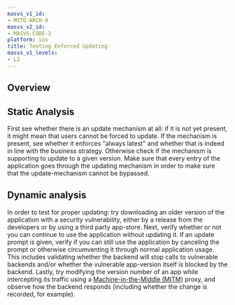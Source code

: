 ```yaml
---
masvs_v1_id:
- MSTG-ARCH-9
masvs_v2_id:
- MASVS-CODE-2
platform: ios
title: Testing Enforced Updating
masvs_v1_levels:
- L2
---
```


## Overview

## Static Analysis

First see whether there is an update mechanism at all: if it is not yet present, it might mean that users cannot be forced to update.
If the mechanism is present, see whether it enforces "always latest" and whether that is indeed in line with the business strategy. Otherwise check if the mechanism is supporting to update to a given version.
Make sure that every entry of the application goes through the updating mechanism in order to make sure that the update-mechanism cannot be bypassed.

## Dynamic analysis

In order to test for proper updating: try downloading an older version of the application with a security vulnerability, either by a release from the developers or by using a third party app-store.
Next, verify whether or not you can continue to use the application without updating it. If an update prompt is given, verify if you can still use the application by canceling the prompt or otherwise circumventing it through normal application usage. This includes validating whether the backend will stop calls to vulnerable backends and/or whether the vulnerable app-version itself is blocked by the backend.
Lastly, try modifying the version number of an app while intercepting its traffic using a [Machine-in-the-Middle (MITM)](../../../Document/0x04f-Testing-Network-Communication.md#intercepting-network-traffic-through-mitm) proxy, and observe how the backend responds (including whether the change is recorded, for example).
